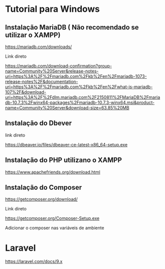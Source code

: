 # Tutorial para Windows

## Instalação MariaDB ( Não recomendado se utilizar o XAMPP)

https://mariadb.com/downloads/

Link direto

https://mariadb.com/download-confirmation?group-name=Community%20Server&release-notes-uri=https%3A%2F%2Fmariadb.com%2Fkb%2Fen%2Fmariadb-1073-release-notes%2F&documentation-uri=https%3A%2F%2Fmariadb.com%2Fkb%2Fen%2Fwhat-is-mariadb-107%2F&download-uri=https%3A%2F%2Fdlm.mariadb.com%2F2150811%2FMariaDB%2Fmariadb-10.7.3%2Fwinx64-packages%2Fmariadb-10.7.3-winx64.msi&product-name=Community%20Server&download-size=63.85%20MB

## Instalação do Dbever

link direto

https://dbeaver.io/files/dbeaver-ce-latest-x86_64-setup.exe


## Instalação do PHP utilizano o XAMPP

https://www.apachefriends.org/download.html


## Instalação do Composer 

https://getcomposer.org/download/

Link direto

https://getcomposer.org/Composer-Setup.exe

Adicionar o composer nas variáveis de ambiente


# Laravel

https://laravel.com/docs/9.x
